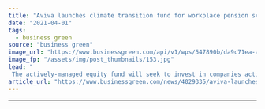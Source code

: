 ```yaml
---
title: "Aviva launches climate transition fund for workplace pension schemes"
date: "2021-04-01"
tags: 
  - business green
source: "business green"
image_url: "https://www.businessgreen.com/api/v1/wps/547890b/da9c71ea-af7a-430a-8afd-da0a9afb8b02/2/aviva-sign-185x114.jpg"
image_fp: "/assets/img/post_thumbnails/153.jpg"
lead: "
 The actively-managed equity fund will seek to invest in companies actively tackling climate change by furthering the low carbon transition, according to Aviva ..."
article_url: "https://www.businessgreen.com/news/4029335/aviva-launches-climate-transition-fund-workplace-pension-schemes"
---
```


---
